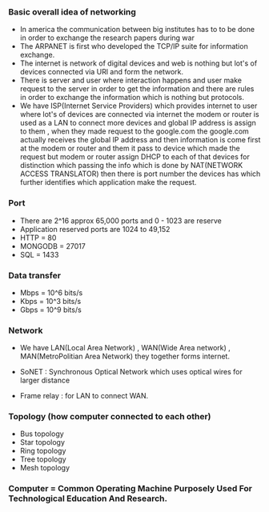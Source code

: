 ### Basic overall idea of networking

- In america the communication between big institutes has to to be done in order to exchange the research papers during war
- The ARPANET is first who developed the TCP/IP suite for information exchange.
- The internet is network of digital devices and web is nothing but lot's of devices connected via URl and form the network.
- There is server and user where interaction happens and user make request to the server in order to get the information and there are rules in order to exchange the information which is nothing but protocols.
- We have ISP(Internet Service Providers) which provides internet to user where lot's of devices are connected via internet the modem or router is used as a LAN to connect more devices and global IP address is assign to them , when they made request to the google.com the google.com actually receives the global IP address and then information is come first at the modem or router and them it pass to device which made the request but modem or router assign DHCP to each of that devices for distinction which passing the info which is done by NAT(NETWORK ACCESS TRANSLATOR) then there is port number the devices has which further identifies which application make the request.

### Port

- There are 2^16 approx 65,000 ports and 0 - 1023 are reserve
- Application reserved ports are 1024 to 49,152
- HTTP = 80
- MONGODB = 27017
- SQL = 1433

### Data transfer

- Mbps = 10^6 bits/s
- Kbps = 10^3 bits/s
- Gbps = 10^9 bits/s

### Network

- We have LAN(Local Area Network) , WAN(Wide Area network) , MAN(MetroPolitian Area Network) they together forms internet.

- SoNET : Synchronous Optical Network which uses optical wires for larger distance

- Frame relay : for LAN to connect WAN.

### Topology (how computer connected to each other)

- Bus topology
- Star topology
- Ring topology
- Tree topology
- Mesh topology

### Computer = Common Operating Machine Purposely Used For Technological Education And Research.
